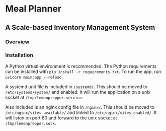 # Meal Planner

## A Scale-based Inventory Management System

### Overview



### Installation

A Python virtual environment is recommended. The Python requirements can be installed with `pip install -r requirements.txt`. To run the app, run `uvicorn main:app --reload`.

A systemd unit file is included in `/systemd/`. This should be moved to `/etc/systemd/system/` and enabled. It will run the application on a unix socket at `/tmp/lemonprepper.service`.

Also included is an nginx config file in `/nginx/`. This should be moved to `/etc/nginx/sites-available/` and linked to `/etc/nginx/sites-enabled/`. It will listen on port 80 and forward to the unix socket at `/tmp/lemonprepper.sock`.
